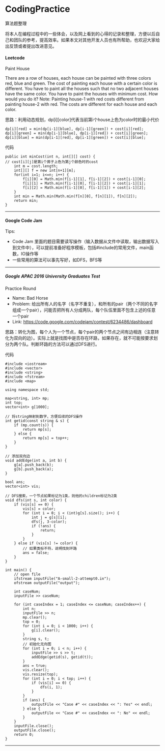 # CodingPractice
算法题整理

将本人在编程过程中的一些体会，以及网上看到的心得的记录和整理，方便以后自己和团队的参考，提高效率。如果本文对其他开发人员也有所帮助，也欢迎大家给出反馈或者提出改进意见。

#### Leetcode

Paint House

There are a row of houses, each house can be painted with three colors red, blue and green. The cost of painting each house with a certain color is different. You have to paint all the houses such that no two adjacent houses have the same color. You have to paint the houses with minimum cost. How would you do it? Note: Painting house-1 with red costs different from painting house-2 with red. The costs are different for each house and each color.

思路：利用动态规划，dp[i][color]代表当前第i个house上色为color时的最小代价

    dp[i][red] = min(dp[i-1][blue], dp[i-1][green]) + cost[i][red];
    dp[i][green] = min(dp[i-1][blue], dp[i-1][red]) + cost[i][green];
    dp[i][blue] = min(dp[i-1][red], dp[i-1][green]) + cost[i][blue];
        
代码

    public int minCost(int n, int[][] cost) {
    // cost[i][j]是第i个房子上色为第j个颜色时的cost
		int m = cost.length;
		int[][] f = new int[n+1][m];
		for(int i=1; i<=n; i++) {
			f[i][0] = Math.min(f[i-1][1], f[i-1][2]) + cost[i-1][0];
			f[i][1] = Math.min(f[i-1][0], f[i-1][2]) + cost[i-1][1];
			f[i][2] = Math.min(f[i-1][0], f[i-1][1]) + cost[i-1][2];
	    }
	    int min = Math.min(Math.min(f[n][0], f[n][1]), f[n][2]);
	    return min;
    }

---

#### Google Code Jam

Tips: 
*	Code Jam 里面的题目需要读写操作（输入数据从文件中读取，输出数据写入到文件中），可以提前准备好程序模板，包括#include的常用文件，main函数，IO操作等
*	一些常用的算法可以事先写好，如DFS，BFS等

---

##### Google APAC 2016 University Graduates Test

Practice Round

*	Name: Bad Horse
*	Problem: 给出所有人的名字（名字不重复），和所有的pair（两个不同的名字组成一个pair），问能否把所有人分成两队，每个队伍里面不包含上述的任意一个pair
*	Link: https://code.google.com/codejam/contest/6234486/dashboard

思路：转化为图，每个人为一个节点，每个pair的两个节点之间有边相连（注意转化为双向的边）。实际上就是找图中是否存在环路，如果存在，就不可能按要求划分为两个队。判断环路的方法可以通过DFS进行。

代码

	#include <iostream>
	#include <vector>
	#include <string>
	#include <fstream>
	#include <map>

	using namespace std;

	map<string, int> mp;
	int top;
	vector<int> g[1000];

	// 将string映射到数字，方便后续的DFS操作
	int getid(const string & s) {
		if (mp.count(s)) {
			return mp[s];
		} else {
			return mp[s] = top++;
		}
	}

	// 添加双向边
	void addEdge(int a, int b) {
		g[a].push_back(b);
		g[b].push_back(a);
	}

	bool ans;
	vector<int> vis;

	// DFS搜索，一个节点如果标记为1类，则他的children标记为2类
	void dfs(int s, int color) {
		if (vis[s] == 0) {
			vis[s] = color;
			for (int i = 0; i < (int)g[s].size(); i++) {
				int j = g[s][i];
				dfs(j, 3-color);
				if (!ans) {
					return;
				}
			}
		} else if (vis[s] != color) {
			// 如果类标不符，说明找到环路
			ans = false;
		}
	}

	int main() {
    	// open file
    	ifstream inputFile("A-small-2-attempt0.in");
    	ofstream outputFile("output");

		int caseNum;
    	inputFile >> caseNum;

		for (int caseIndex = 1; caseIndex <= caseNum; caseIndex++) {
			int n;
			inputFile >> n;
			mp.clear();
			top = 0;
			for (int i = 0; i < 1000; i++) {
				g[i].clear();
			}
			string s, t;
			// 初始化无向图
			for (int i = 0; i < n; i++) {
				inputFile >> s >> t;
				addEdge(getid(s), getid(t));
			}
			ans = true;
			vis.clear();
			vis.resize(top);
			for (int i = 0; i < top; i++) {
				if (vis[i] == 0) {
					dfs(i, 1);
				}
			}
			if (ans) {
            	outputFile << "Case #" << caseIndex << ": Yes" << endl;
			} else {
            	outputFile << "Case #" << caseIndex << ": No" << endl;
			}
		}
    	inputFile.close();
    	outputFile.close();
		return 0;
	}
	
---


